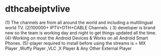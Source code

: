 # dthcabeiptvlive
 (1) The channels are from all around the world and including a multilingual world TV.   (2)100000+ IPTV+DTH+CABLE Channels. ( 3) developer is brand new so the team is working day and night to get things updated all the time.   (4)-Working on most the Android Devices &amp;  Works on all Android Smart Phones. (5)-player required to install before using the streams is =  MX Player ,Wuffy Player ,VLC ,X Player &amp; Any Other External Player
